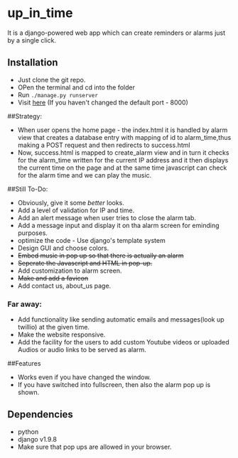 # up_in_time
It is a django-powered web app which can create reminders or alarms just by a single click.

## Installation
* Just clone the git repo.
* OPen the terminal and cd into the folder 
* Run ```./manage.py runserver```
* Visit [here](http://127.0.0.1:8000/alarm/) (If you haven't changed the default port - 8000)

##Strategy:
* When user opens the home page - the index.html it is handled by alarm view that creates a database entry with mapping of id to alarm_time,thus making a POST request and then redirects to success.html
* Now, success.html is mapped to create_alarm view and in turn it checks for the alarm_time written for the current IP address and it then displays the current time on the page and at the same time javascript can check for the alarm time and we can play the music.

##Still To-Do:

* Obviously, give it some *better* looks.
* Add a level of validation for IP and time.
* Add an alert message when user tries to close the alarm tab.
* Add a message input and display it on tha alarm screen for eminding purposes.
* optimize the code - Use django's template system
* Design GUI and choose colors.
* ~~Embed music in pop up so that there is actually an alarm~~
* ~~Seperate the Javascript and HTML in pop-up.~~
* Add customization to alarm screen.
* ~~Make and add a favicon~~
* Add contact us, about_us page.
	
### Far away:
* Add functionality like sending automatic emails and messages(look up twillio) at the given time.
* Make the website responsive.
* Add the facility for the users to add custom Youtube videos or uploaded Audios or audio links to be served as alarm.

##Features

* Works even if you have changed the window.
* If you have switched into fullscreen, then also the alarm pop up is shown.

## Dependencies

* python
* django v1.9.8
* Make sure that pop ups are allowed in your browser.

